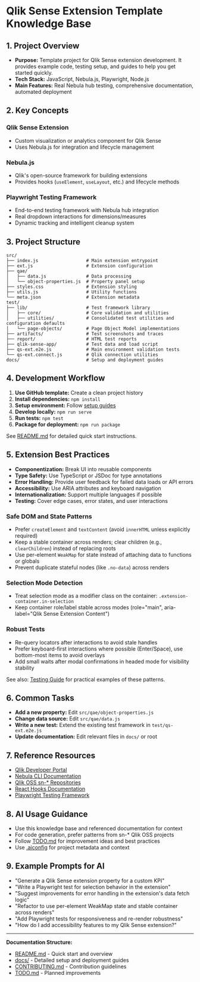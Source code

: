# Qlik Sense Extension Template Knowledge Base

## 1. Project Overview

- **Purpose:** Template project for Qlik Sense extension development. It provides example code, testing setup, and guides to help you get started quickly.
- **Tech Stack:** JavaScript, Nebula.js, Playwright, Node.js
- **Main Features:** Real Nebula hub testing, comprehensive documentation, automated deployment

## 2. Key Concepts

### Qlik Sense Extension

- Custom visualization or analytics component for Qlik Sense
- Uses Nebula.js for integration and lifecycle management

### Nebula.js

- Qlik's open-source framework for building extensions
- Provides hooks (`useElement`, `useLayout`, etc.) and lifecycle methods

### Playwright Testing Framework

- End-to-end testing framework with Nebula hub integration
- Real dropdown interactions for dimensions/measures
- Dynamic tracking and intelligent cleanup system

## 3. Project Structure

```
src/
├── index.js                  # Main extension entrypoint
├── ext.js                    # Extension configuration
├── qae/
│   ├── data.js               # Data processing
│   └── object-properties.js  # Property panel setup
├── styles.css                # Extension styling
├── utils.js                  # Utility functions
└── meta.json                 # Extension metadata
test/
├── lib/                      # Test framework library
│   ├── core/                 # Core validation and utilities
│   ├── utilities/            # Consolidated test utilities and configuration defaults
│   └── page-objects/         # Page Object Model implementations
├── artifacts/                # Test screenshots and traces
├── report/                   # HTML test reports
├── qlik-sense-app/           # Test data and load script
├── qs-ext.e2e.js             # Main environment validation tests
└── qs-ext.connect.js         # Qlik connection utilities
docs/                         # Setup and deployment guides
```

## 4. Development Workflow

1. **Use GitHub template:** Create a clean project history
2. **Install dependencies:** `npm install`
3. **Setup environment:** Follow [setup guides](./docs/)
4. **Develop locally:** `npm run serve`
5. **Run tests:** `npm test`
6. **Package for deployment:** `npm run package`

See [README.md](./README.md) for detailed quick start instructions.

## 5. Extension Best Practices

- **Componentization:** Break UI into reusable components
- **Type Safety:** Use TypeScript or JSDoc for type annotations
- **Error Handling:** Provide user feedback for failed data loads or API errors
- **Accessibility:** Use ARIA attributes and keyboard navigation
- **Internationalization:** Support multiple languages if possible
- **Testing:** Cover edge cases, error states, and user interactions

### Safe DOM and State Patterns

- Prefer `createElement` and `textContent` (avoid `innerHTML` unless explicitly required)
- Keep a stable container across renders; clear children (e.g., `clearChildren`) instead of replacing roots
- Use per-element `WeakMap` for state instead of attaching data to functions or globals
- Prevent duplicate stateful nodes (like `.no-data`) across renders

### Selection Mode Detection

- Treat selection mode as a modifier class on the container: `.extension-container.in-selection`
- Keep container role/label stable across modes (role="main", aria-label="Qlik Sense Extension Content")

### Robust Tests

- Re-query locators after interactions to avoid stale handles
- Prefer keyboard-first interactions where possible (Enter/Space), use bottom-most items to avoid overlays
- Add small waits after modal confirmations in headed mode for visibility stability

See also: [Testing Guide](./docs/TESTING.md) for practical examples of these patterns.

## 6. Common Tasks

- **Add a new property:** Edit `src/qae/object-properties.js`
- **Change data source:** Edit `src/qae/data.js`
- **Write a new test:** Extend the existing test framework in `test/qs-ext.e2e.js`
- **Update documentation:** Edit relevant files in `docs/` or root

## 7. Reference Resources

- [Qlik Developer Portal](https://qlik.dev/)
- [Nebula CLI Documentation](https://qlik.dev/extend/)
- [Qlik OSS sn-\* Repositories](https://github.com/qlik-oss)
- [React Hooks Documentation](https://react.dev/reference/react/hooks)
- [Playwright Testing Framework](https://playwright.dev/docs/intro)

## 8. AI Usage Guidance

- Use this knowledge base and referenced documentation for context
- For code generation, prefer patterns from sn-\* Qlik OSS projects
- Follow [TODO.md](./TODO.md) for improvement ideas and best practices
- Use [.aiconfig](./.aiconfig) for project metadata and context

## 9. Example Prompts for AI

- "Generate a Qlik Sense extension property for a custom KPI"
- "Write a Playwright test for selection behavior in the extension"
- "Suggest improvements for error handling in the extension's data fetch logic"
- "Refactor to use per-element WeakMap state and stable container across renders"
- "Add Playwright tests for responsiveness and re-render robustness"
- "How do I add accessibility features to my Qlik Sense extension?"

---

**Documentation Structure:**

- [README.md](./README.md) - Quick start and overview
- [docs/](./docs/) - Detailed setup and deployment guides
- [CONTRIBUTING.md](./CONTRIBUTING.md) - Contribution guidelines
- [TODO.md](./TODO.md) - Planned improvements

